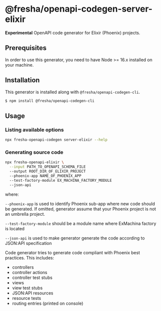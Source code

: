 # @fresha/openapi-codegen-server-elixir

**Experimental** OpenAPI code generator for Elixir (Phoenix) projects.

## Prerequisites

In order to use this generator, you need to have Node >= 16.x installed on your machine.

## Installation

This generator is installed along with `@fresha/openapi-codegen-cli`.

```bash
$ npm install @fresha/openapi-codegen-cli
```

## Usage

### Listing available options

```bash
npx fresha-openapi-codegen server-elixir --help
```

### Generating source code

```bash
npx fresha-openapi-elixir \
  --input PATH_TO_OPENAPI_SCHEMA_FILE
  --output ROOT_DIR_OF_ELIXIR_PROJECT
  --phoenix-app NAME_OF_PHOENIX_APP
  --test-factory-module EX_MACHINA_FACTORY_MODULE
  --json-api
```

where:

`--phoenix-app` is used to identify Phoenix sub-app where new code should be generated.
  If omitted, generator assume that your Phoenix project is not an umbrella project.

`--test-factory-module` should be a module name where ExMachina factory is located

`--json-api` is used to make generator generate the code according to JSON:API specification

Code generator tries to generate code compliant with Phoenix best practices. This includes:

- controllers
- controller actions
- controller test stubs
- views
- view test stubs
- JSON:API resources
- resource tests
- routing entries (printed on console)
